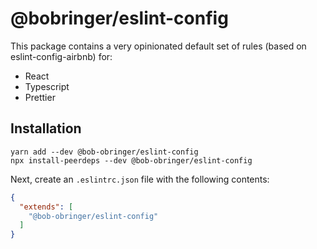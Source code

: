# @bobringer/eslint-config

This package contains a very opinionated default set of rules (based on
 eslint-config-airbnb) for:
 - React
 - Typescript
 - Prettier


## Installation
```text
yarn add --dev @bob-obringer/eslint-config
npx install-peerdeps --dev @bob-obringer/eslint-config
```

Next, create an `.eslintrc.json` file with the following contents:
```json
{
  "extends": [
    "@bob-obringer/eslint-config"
  ]
}
``` 
